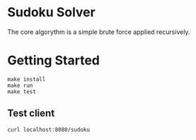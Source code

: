 # Sudoku Solver


The core algorythm is a simple brute force applied recursively.

# Getting Started

`make install`  
`make run`  
`make test`  

## Test client

`curl localhost:8080/sudoku`  